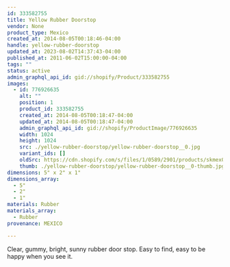 ```yaml
---
id: 333582755
title: Yellow Rubber Doorstop
vendor: None
product_type: Mexico
created_at: 2014-08-05T00:18:46-04:00
handle: yellow-rubber-doorstop
updated_at: 2023-08-02T14:37:43-04:00
published_at: 2011-06-02T15:00:00-04:00
tags: ""
status: active
admin_graphql_api_id: gid://shopify/Product/333582755
images:
  - id: 776926635
    alt: ""
    position: 1
    product_id: 333582755
    created_at: 2014-08-05T00:18:47-04:00
    updated_at: 2014-08-05T00:18:47-04:00
    admin_graphql_api_id: gid://shopify/ProductImage/776926635
    width: 1024
    height: 1024
    src: ./yellow-rubber-doorstop/yellow-rubber-doorstop__0.jpg
    variant_ids: []
    oldSrc: https://cdn.shopify.com/s/files/1/0589/2901/products/skmex0014.tif.jpeg?v=1407212327
    thumb: ./yellow-rubber-doorstop/yellow-rubber-doorstop__0-thumb.jpg
dimensions: 5" x 2" x 1"
dimensions_array:
  - 5"
  - 2"
  - 1"
materials: Rubber
materials_array:
  - Rubber
provenance: MEXICO

---
```


Clear, gummy, bright, sunny rubber door stop. Easy to find, easy to be happy when you see it.